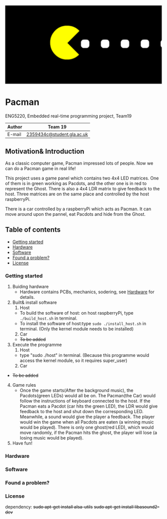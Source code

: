 ![Logo](/Docs/pictures/pacman-logo.gif)
# Pacman
ENG5220, Embedded real-time programming project, Team19

|Author|Team 19|
|---|---
|E-mail|2359434c@student.gla.ac.uk

## Motivation& Introduction

As a classic computer game, Pacman impressed lots of people. Now we can do a Pacman game in real life!

This project uses a game panel which contains two 4x4 LED matrices. One of them is in green working as Pacdots, and the other one is in red to represent the Ghost. There is also a 4x4 LDR matrix to give feedback to the host. Three matrices are on the same place and controlled by the host raspberryPi.

There is a car controlled by a raspberryPi which acts as Pacman. It can move around upon the pannel, eat Pacdots and hide from the Ghost.

## Table of contents
* [Getting started](#getting_started)
* [Hardware](#hardware)
* [Software](#software)
* [Found a problem?](#found_a_problem?)
* [License](#license)
### Getting started <a name="getting_started"></a>
1. Buiding hardware
      * Hardware contains PCBs, mechanics, sodering, see [Hardware](#hardware) for details.  
2. Built& install software
    1. Host  
      * To build the software of host: on host raspberryPi, type ```./build_host.sh``` in terminal.  
      * To install the software of host:type ```sudo ./install_host.sh``` in terminal. (Only the kernel module needs to be installed)  
    2. Car  
      * ~~To be added~~  
3. Execute the programme
    1. Host
      * type "sudo ./host" in terminal. (Because this programme would access the kernel module, so it requires super_user)  
    2. Car
    
* ~~To be added~~
4. Game rules
      * Once the game starts(After the background music), the Pacdots(green LEDs) would all be on. The Pacman(the Car) would follow the instructions of keyboard connected to the host. If the Pacman eats a Pacdot (car hits the green LED), the LDR would give feedback to the host and shut down the corresponding LED. Meanwhile, a sound would give the player a feedback. The player would win the game when all Pacdots are eaten (a winning music would be played). There is only one ghost(red LED), which would move randomly, if the Pacman hits the ghost, the player will lose (a losing music would be played).
5. Have fun!
### Hardware

### Software

### Found a problem?<a name="found_a_problem?">
     
### License

dependency:
~~sudo apt-get install alsa-utils~~
~~sudo apt-get install libasound2-dev~~
